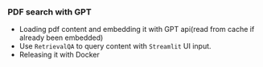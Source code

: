 ### PDF search with GPT
- Loading pdf content and embedding it with GPT api(read from cache if already been embedded)
- Use `RetrievalQA` to query content with `Streamlit` UI input.
- Releasing it with Docker